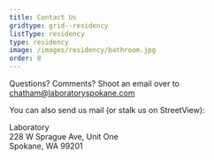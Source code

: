 ```yaml
---
title: Contact Us
gridtype: grid--residency
listType: residency
type: residency
image: /images/residency/bathroom.jpg
order: 8
---
```


Questions? Comments? Shoot an email over to <chatham@laboratoryspokane.com>

You can also send us mail (or stalk us on StreetView):

Laboratory  
228 W Sprague Ave, Unit One  
Spokane, WA 99201